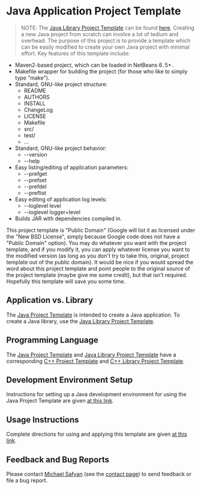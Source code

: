 # Java Application Project Template #
> NOTE: The [Java Library Project Template](http://code.google.com/p/java-library-project-template/) can be found [here](http://code.google.com/p/java-library-project-template/).
Creating a new Java project from scratch can involve a lot of tedium and overhead. The purpose of this project is to provide a template which can be easily modified to create your own Java project with minimal effort. Key features of this template include:

  * Maven2-based project, which can be loaded in NetBeans 6`.`5+`.`
  * Makefile wrapper for building the project (for those who like to simply type "make").
  * Standard, GNU-like project structure:
    * README
    * AUTHORS
    * INSTALL
    * ChangeLog
    * LICENSE
    * Makefile
    * src/
    * test/
    * ...
  * Standard, GNU-like project behavior:
    * --version
    * --help
  * Easy listing/editing of application parameters:
    * --prefget
    * --prefset
    * --prefdel
    * --preflist
  * Easy editing of application log levels:
    * --loglevel level
    * --loglevel logger=level
  * Builds JAR with dependencies compiled in.

This project template is "Public Domain" (Google will list it as licensed under the "New BSD License", simply because Google code does not have a "Public Domain" option). You may do whatever you want with the project template, and if you modify it, you can apply whatever license you want to the modified version (as long as you don't try to take this, original, project template out of the public domain). It would be nice if you would spread the word about this project template and point people to the original source of the project template (maybe give me some credit), but that isn't required. Hopefully this template will save you some time.

## Application vs. Library ##
The [Java Project Template](http://code.google.com/p/java-project-template/) is intended to create a Java application. To create a Java library, use the [Java Library Project Template](http://code.google.com/p/java-library-project-template/).

## Programming Language ##

The [Java Project Template](http://code.google.com/p/java-project-template/) and [Java Library Project Template](http://code.google.com/p/java-library-project-template/) have a corresponding [C++ Project Template](http://code.google.com/p/cpp-project-template/) and [C++ Library Project Template](http://code.google.com/p/cpp-library-project-template/).

## Development Environment Setup ##
Instructions for setting up a Java development environment for using the Java Project Template are given [at this link](http://code.google.com/p/java-project-template/wiki/DevelopmentEnvironmentSetup).

## Usage Instructions ##
Complete directions for using and applying this template are given [at this link](http://code.google.com/p/java-project-template/wiki/Basics).

## Feedback and Bug Reports ##
Please contact [Michael Safyan](http://sites.google.com/site/michaelsafyan/) (see the [contact page](http://sites.google.com/site/michaelsafyan/contact)) to send feedback or file a bug report.